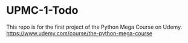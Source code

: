 # UPMC-1-Todo

This repo is for the first project of the Python Mega Course on Udemy.
<br/>
https://www.udemy.com/course/the-python-mega-course
